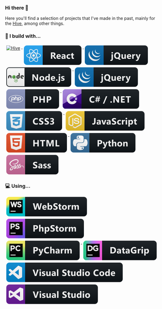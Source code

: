 ### Hi there 👋

Here you'll find a selection of projects that I've made in the past, mainly for the [Hive](https://hive.io), among other things.


### 🚧 I build with...

<p>
  <a href="http://hive.io/">
    <img src="https://raw.githubusercontent.com/Snaddyvitch-Dispenser/Snaddyvitch-Dispenser/5fcade7cf7f35824e624857d7f7c01b4f5d7f9a2/badges/hive.svg" alt="Hive" style="vertical-align:top; margin:4px">
  </a>

 <a href="https://reactjs.org/">
    <img src="https://raw.githubusercontent.com/MikeCodesDotNET/ColoredBadges/master/svg/dev/frameworks/react.svg" alt="React" style="vertical-align:top; margin:4px">
  </a>

  <a href="https://getbootstrap.com/">
    <img src="https://raw.githubusercontent.com/MikeCodesDotNET/ColoredBadges/master/svg/dev/frameworks/jquery.svg" alt="Bootstrap" style="vertical-align:top; margin:4px">
  </a>

  <a href="https://nodejs.org">
    <img src="https://raw.githubusercontent.com/MikeCodesDotNET/ColoredBadges/master/svg/dev/frameworks/nodejs.svg" alt="Node.js" style="vertical-align:top; margin:4px">
  </a>

  <a href="https://jquery.com/">
    <img src="https://raw.githubusercontent.com/MikeCodesDotNET/ColoredBadges/master/svg/dev/frameworks/jquery.svg" alt="JQuery" style="vertical-align:top; margin:4px">
  </a>

  <a href="https://php.net/">
    <img src="https://raw.githubusercontent.com/MikeCodesDotNET/ColoredBadges/master/svg/dev/languages/php.svg" alt="PHP" style="vertical-align:top; margin:4px">
  </a>

  <a href="https://docs.microsoft.com/en-us/dotnet/csharp/getting-started/introduction-to-the-csharp-language-and-the-net-framework">
    <img src="https://raw.githubusercontent.com/MikeCodesDotNET/ColoredBadges/master/svg/dev/languages/csharp_dotnet.svg" alt="C# / .NET" style="vertical-align:top; margin:4px">
  </a>

  <a href="#">
    <img src="https://raw.githubusercontent.com/MikeCodesDotNET/ColoredBadges/master/svg/dev/languages/css3.svg" alt="CSS" style="vertical-align:top; margin:4px">
  </a>
  
  <a href="#">
    <img src="https://raw.githubusercontent.com/MikeCodesDotNET/ColoredBadges/master/svg/dev/languages/js.svg" alt="JavaScript" style="vertical-align:top; margin:4px">
  </a>
  
  <a href="#">
    <img src="https://raw.githubusercontent.com/MikeCodesDotNET/ColoredBadges/master/svg/dev/languages/html.svg" alt="HTML" style="vertical-align:top; margin:4px">
  </a>

  <a href="https://python.org">
    <img src="https://raw.githubusercontent.com/MikeCodesDotNET/ColoredBadges/master/svg/dev/languages/python.svg" alt="Python" style="vertical-align:top; margin:4px">
  </a>
  
  <a href="https://sass-lang.com">
    <img src="https://raw.githubusercontent.com/MikeCodesDotNET/ColoredBadges/master/svg/dev/languages/sass.svg" alt="SASS" style="vertical-align:top; margin:4px">
  </a>
  
 </p>
 
 ### 💻 Using...
 
 <p>

  <a href="https://www.jetbrains.com/webstorm/">
    <img src="https://raw.githubusercontent.com/MikeCodesDotNET/ColoredBadges/master/svg/dev/tools/jetbrains_webstorm.svg" alt="WebStorm" style="vertical-align:top; margin:4px">
  </a>

  <a href="https://www.jetbrains.com/phpstorm/">
    <img src="https://raw.githubusercontent.com/MikeCodesDotNET/ColoredBadges/master/svg/dev/tools/jetbrains_phpstorm.svg" alt="PHPStorm" style="vertical-align:top; margin:4px">
  </a>

  <a href="https://www.jetbrains.com/pycharm/">
    <img src="https://raw.githubusercontent.com/MikeCodesDotNET/ColoredBadges/master/svg/dev/tools/jetbrains_pycharm.svg" alt="PyCharm" style="vertical-align:top; margin:4px">
  </a>

  <a href="https://www.jetbrains.com/datagrip/">
    <img src="https://raw.githubusercontent.com/MikeCodesDotNET/ColoredBadges/master/svg/dev/tools/jetbrains_datagrip.svg" alt="DataGrip" style="vertical-align:top; margin:4px">
  </a>

  <a href="https://code.visualstudio.com/">
    <img src="https://raw.githubusercontent.com/MikeCodesDotNET/ColoredBadges/master/svg/dev/tools/visualstudio_code.svg" alt="Visual Studio Code" style="vertical-align:top; margin:4px">
  </a>
  
  <a href="https://visualstudio.microsoft.com/">
    <img src="https://raw.githubusercontent.com/MikeCodesDotNET/ColoredBadges/master/svg/dev/tools/visualstudio.svg" alt="Visual Studio" style="vertical-align:top; margin:4px">
  </a>

  

</p>

